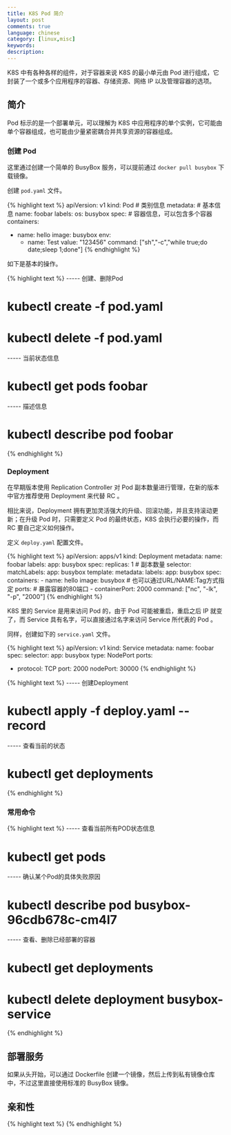 ```yaml
---
title: K8S Pod 简介
layout: post
comments: true
language: chinese
category: [linux,misc]
keywords:
description:
---
```


K8S 中有各种各样的组件，对于容器来说 K8S 的最小单元由 Pod 进行组成，它封装了一个或多个应用程序的容器、存储资源、网络 IP 以及管理容器的选项。

<!-- more -->

## 简介

Pod 标示的是一个部署单元，可以理解为 K8S 中应用程序的单个实例，它可能由单个容器组成，也可能由少量紧密耦合并共享资源的容器组成。

### 创建 Pod

这里通过创建一个简单的 BusyBox 服务，可以提前通过 `docker pull busybox` 下载镜像。

创建 `pod.yaml` 文件。

{% highlight text %}
apiVersion: v1
kind: Pod                   # 类别信息
metadata:                   # 基本信息
  name: foobar
  labels:
    os: busybox
spec:                       # 容器信息，可以包含多个容器
  containers:
  - name: hello
    image: busybox
    env:
    - name: Test
      value: "123456"
    command: ["sh","-c","while true;do date;sleep 1;done"]
{% endhighlight %}

如下是基本的操作。

{% highlight text %}
----- 创建、删除Pod
# kubectl create -f pod.yaml
# kubectl delete -f pod.yaml

----- 当前状态信息
# kubectl get pods foobar

----- 描述信息
# kubectl describe pod foobar
{% endhighlight %}

<!--
# 替换资源
kubectl replace -f pod.yaml -force
创建pod请求的响应流程
http://f.dataguru.cn/thread-685212-1-1.html
-->

### Deployment

在早期版本使用 Replication Controller 对 Pod 副本数量进行管理，在新的版本中官方推荐使用 Deployment 来代替 RC 。

相比来说，Deployment 拥有更加灵活强大的升级、回滚功能，并且支持滚动更新；在升级 Pod 时，只需要定义 Pod 的最终状态，K8S 会执行必要的操作，而 RC 要自己定义如何操作。

定义 `deploy.yaml` 配置文件。

{% highlight text %}
apiVersion: apps/v1
kind: Deployment
metadata:
  name: foobar
  labels:
    app: busybox
spec:
  replicas: 1                 # 副本数量
  selector:
    matchLabels:
      app: busybox
  template:
    metadata:
      labels:
        app: busybox
    spec:
      containers:
      - name: hello
        image: busybox        # 也可以通过URL/NAME:Tag方式指定
        ports:                # 暴露容器的80端口
        - containerPort: 2000
        command: ["nc", "-lk", "-p", "2000"]
{% endhighlight %}

K8S 里的 Service 是用来访问 Pod 的，由于 Pod 可能被重启，重启之后 IP 就变了，而 Service 具有名字，可以直接通过名字来访问 Service 所代表的 Pod 。

同样，创建如下的 `service.yaml` 文件。

{% highlight text %}
apiVersion: v1
kind: Service
metadata:
  name: foobar
spec:
  selector:
    app: busybox
  type: NodePort
  ports:
  - protocol: TCP
    port: 2000
    nodePort: 30000
{% endhighlight %}


{% highlight text %}
----- 创建Deployment
# kubectl apply -f deploy.yaml --record

----- 查看当前的状态
# kubectl get deployments
{% endhighlight %}

### 常用命令

{% highlight text %}
----- 查看当前所有POD状态信息
# kubectl get pods

----- 确认某个Pod的具体失败原因
# kubectl describe pod busybox-96cdb678c-cm4l7

----- 查看、删除已经部署的容器
# kubectl get deployments
# kubectl delete deployment busybox-service
{% endhighlight %}

<!--
https://www.cnblogs.com/saneri/p/9128980.html
-->

## 部署服务

如果从头开始，可以通过 Dockerfile 创建一个镜像，然后上传到私有镜像仓库中，不过这里直接使用标准的 BusyBox 镜像。


## 亲和性



{% highlight text %}
{% endhighlight %}

